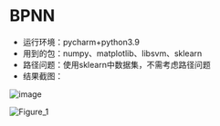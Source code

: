 # BPNN

+ 运行环境：pycharm+python3.9   
+ 用到的包：numpy、matplotlib、libsvm、sklearn     
+ 路径问题：使用sklearn中数据集，不需考虑路径问题
+ 结果截图：

![image](https://user-images.githubusercontent.com/98593913/169700395-43f1c6ca-9b6c-45e6-8472-49c8774e1b19.png)

![Figure_1](https://user-images.githubusercontent.com/98593913/169700409-e4f1f288-1e6b-44f2-823b-da5dff031f16.png)
